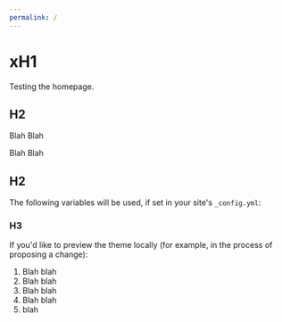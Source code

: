 ```yaml
---
permalink: /
---
```

# xH1

Testing the homepage.

## H2

Blah Blah

Blah Blah

## H2

The following variables will be used, if set in your site's `_config.yml`:

### H3

If you'd like to preview the theme locally (for example, in the process of proposing a change):

1. Blah blah
2. Blah blah
3. Blah blah
4. Blah blah
5. blah